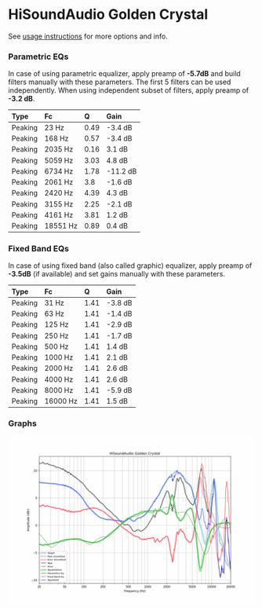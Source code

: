 # HiSoundAudio Golden Crystal
See [usage instructions](https://github.com/jaakkopasanen/AutoEq#usage) for more options and info.

### Parametric EQs
In case of using parametric equalizer, apply preamp of **-5.7dB** and build filters manually
with these parameters. The first 5 filters can be used independently.
When using independent subset of filters, apply preamp of **-3.2 dB**.

| Type    | Fc       |    Q | Gain     |
|:--------|:---------|:-----|:---------|
| Peaking | 23 Hz    | 0.49 | -3.4 dB  |
| Peaking | 168 Hz   | 0.57 | -3.4 dB  |
| Peaking | 2035 Hz  | 0.16 | 3.1 dB   |
| Peaking | 5059 Hz  | 3.03 | 4.8 dB   |
| Peaking | 6734 Hz  | 1.78 | -11.2 dB |
| Peaking | 2061 Hz  | 3.8  | -1.6 dB  |
| Peaking | 2420 Hz  | 4.39 | 4.3 dB   |
| Peaking | 3155 Hz  | 2.25 | -2.1 dB  |
| Peaking | 4161 Hz  | 3.81 | 1.2 dB   |
| Peaking | 18551 Hz | 0.89 | 0.4 dB   |

### Fixed Band EQs
In case of using fixed band (also called graphic) equalizer, apply preamp of **-3.5dB**
(if available) and set gains manually with these parameters.

| Type    | Fc       |    Q | Gain    |
|:--------|:---------|:-----|:--------|
| Peaking | 31 Hz    | 1.41 | -3.8 dB |
| Peaking | 63 Hz    | 1.41 | -1.4 dB |
| Peaking | 125 Hz   | 1.41 | -2.9 dB |
| Peaking | 250 Hz   | 1.41 | -1.7 dB |
| Peaking | 500 Hz   | 1.41 | 1.4 dB  |
| Peaking | 1000 Hz  | 1.41 | 2.1 dB  |
| Peaking | 2000 Hz  | 1.41 | 2.6 dB  |
| Peaking | 4000 Hz  | 1.41 | 2.6 dB  |
| Peaking | 8000 Hz  | 1.41 | -5.9 dB |
| Peaking | 16000 Hz | 1.41 | 1.5 dB  |

### Graphs
![](./HiSoundAudio%20Golden%20Crystal.png)